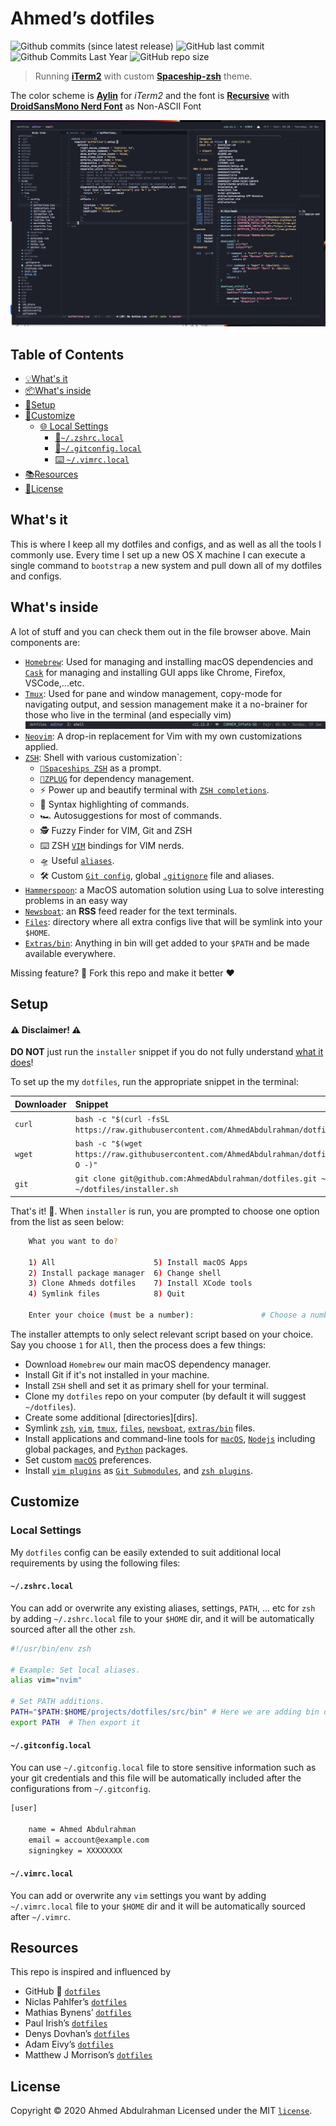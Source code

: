 # Ahmed’s dotfiles

![Github commits (since latest release)](https://img.shields.io/github/commits-since/filipekiss/dotfiles/latest.svg?colorA=5a5a5a&colorB=45b91f&style=plastic)
![GitHub last commit](https://img.shields.io/github/last-commit/AhmedAbdulrahman/dotfiles.svg?colorA=5a5a5a&colorB=45b91f&style=plastic)
![Github Commits Last Year](https://img.shields.io/github/commit-activity/y/AhmedAbdulrahman/dotfiles.svg?colorA=5a5a5a&colorB=45b91f&style=plastic)
![GitHub repo size](https://img.shields.io/github/repo-size/AhmedAbdulrahman/dotfiles.svg?colorA=5a5a5a&colorB=45b91f&style=plastic)

> Running [**iTerm2**](https://www.iterm2.com/) with custom [**Spaceship-zsh**](https://github.com/denysdovhan/spaceship-zsh-theme) theme.

The color scheme is [**Aylin**](https://github.com/AhmedAbdulrahman/aylin-iterm-theme) for _iTerm2_ and the font is [**Recursive**](https://www.recursive.design/) with [**DroidSansMono Nerd Font**](https://github.com/ryanoasis/nerd-fonts) as Non-ASCII Font

![Screenshot](assets/intro.png)

Table of Contents
-----------------

  * [💡What's it](#whats-it)
  * [📦What's inside](#whats-inside)
  * [🔧Setup](#setup)
  * [💄Customize](#customize)
    * [🌐 Local Settings](#local-settings)
      * [🐚`~/.zshrc.local`](#zshrclocal)
      * [🔁`~/.gitconfig.local`](#gitconfiglocal)
      * [⌨️ `~/.vimrc.local`](#vimrclocal)
  * [📚Resources](#resources)
  * [📄License](#license)

What's it
----------
This is where I keep all my dotfiles and configs, and as well as all the tools I commonly use. Every time I set up a new OS X machine I can execute a single command to `bootstrap` a new system and pull down all of my dotfiles and configs.

What's inside
-------------
A lot of stuff and you can check them out in the file browser above. Main components are:

- [`Homebrew`](https://brew.sh/): Used for managing and installing macOS dependencies and [`Cask`](https://github.com/caskroom/homebrew-cask) for managing and installing GUI apps like Chrome, Firefox, VSCode,...etc.
- [`Tmux`](http://tmux.sourceforge.net/): Used for pane and window management, copy-mode for navigating output, and session management make it a no-brainer for those who live in the terminal (and especially vim)
  ![Screenshot](assets/tmux.png)
- [`Neovim`](https://neovim.io): A drop-in replacement for Vim with my own customizations applied.
- [`ZSH`](http://www.zsh.org/): Shell with various customization`:
  - [`🚀Spaceships ZSH`](https://github.com/denysdovhan/spaceship-prompt) as a prompt.
  - [`🌺ZPLUG`](https://zplug.sh) for dependency management.
  - ⚡️ Power up and beautify terminal with [`ZSH completions`](zsh/completions).
  - 💄 Syntax highlighting of commands.
  - 🏎 Autosuggestions for most of commands.
  - 🕵️‍ Fuzzy Finder for VIM, Git and ZSH
  - ⌨️  ZSH [`VIM`](zsh/config/mappings.zsh) bindings for VIM nerds.
  - 🛸 Useful [`aliases`](zsh/config/aliases.zsh).
  - 🛠 Custom [`Git config`](files/.gitconfig), global [`.gitignore`](files/.config/git/.gitignore) file and aliases.
- [`Hammerspoon`](https://www.hammerspoon.org/): a MacOS automation solution  using Lua to solve interesting problems in an easy way
- [`Newsboat`](https://newsboat.org/): an **RSS** feed reader for the text terminals.
- [`Files`](files): directory where all extra configs live that will be symlink into your `$HOME`.
- [`Extras/bin`](extras/bin): Anything in bin will get added to your `$PATH` and be made available everywhere.

Missing feature? 🍴 Fork this repo and make it better ❤️

Setup
-----

#### ⚠️ Disclaimer! ⚠️
**DO NOT** just run the `installer` snippet if you do not fully understand [what it does](./installer.sh)!

To set up the my `dotfiles`, run the appropriate snippet in the terminal:

| Downloader | Snippet                                                                                                   |
| :--------- | :-------------------------------------------------------------------------------------------------------- |
| `curl`     | `bash -c "$(curl -fsSL https://raw.githubusercontent.com/AhmedAbdulrahman/dotfiles/master/installer.sh)"` |
| `wget`     | `bash -c "$(wget https://raw.githubusercontent.com/AhmedAbdulrahman/dotfiles/master/installer.sh -O -)"`  |
| `git`      | `git clone git@github.com:AhmedAbdulrahman/dotfiles.git ~/dotfiles && source ~/dotfiles/installer.sh`     |

That's it! 🎉. When `installer` is run, you are prompted to choose one option from the list as seen below:

```bash
    What you want to do?

    1) All                      5) Install macOS Apps
    2) Install package manager  6) Change shell
    3) Clone Ahmeds dotfiles    7) Install XCode tools
    4) Symlink files            8) Quit

    Enter your choice (must be a number):               # Choose a number
```
The installer attempts to only select relevant script based on your choice. Say you choose `1` for `All`, then the process does a few things:

* Download `Homebrew` our main macOS dependency manager.
* Install Git if it's not installed in your machine.
* Install `ZSH` shell and set it as primary shell for your terminal.
* Clone my `dotfiles` repo on your computer (by default it will suggest `~/dotfiles`).
* Create some additional [directories][dirs].
* Symlink [`zsh`](zsh), [`vim`](vim), [`tmux`](tmux), [`files`](files), [`newsboat`](newsboat), [`extras/bin`](extras/bin) files.
* Install applications and command-line tools for [`macOS`](scripts/brew.zsh), [`Nodejs`](scripts/nodejs.zsh) including global packages, and [`Python`](scripts/python-packages.zsh) packages.
* Set custom [`macOS`](extras/macos/.macos) preferences.
* Install [`vim plugins`](vim/pack/bundle/start) as [`Git Submodules`](https://git-scm.com/book/en/v2/Git-Tools-Submodules), and [`zsh plugins`](zsh/config/zplug.zsh).

Customize
---------

### Local Settings

My `dotfiles` config can be easily extended to suit additional local
requirements by using the following files:

#### `~/.zshrc.local`

You can add or overwrite any existing aliases, settings, `PATH`, ... etc for `zsh` by adding `~/.zshrc.local` file to your `$HOME` dir, and it will be automatically sourced after all the other `zsh`.

```bash
#!/usr/bin/env zsh

# Example: Set local aliases.
alias vim="nvim"

# Set PATH additions.
PATH="$PATH:$HOME/projects/dotfiles/src/bin" # Here we are adding bin directory to PATH
export PATH  # Then export it
```

#### `~/.gitconfig.local`

You can use `~/.gitconfig.local` file to store sensitive information such as your git credentials and this file will be automatically included after the configurations from `~/.gitconfig`.

```bash
[user]

    name = Ahmed Abdulrahman
    email = account@example.com
    signingkey = XXXXXXXX
```

#### `~/.vimrc.local`

You can add or overwrite any `vim` settings you want by adding `~/.vimrc.local` file to your `$HOME` dir and it will be automatically sourced after `~/.vimrc`.

Resources
---------

This repo is inspired and influenced by

- GitHub 💞 [`dotfiles`](http://dotfiles.github.io/)
- Niclas Pahlfer’s [`dotfiles`](https://github.com/Npahlfer)
- Mathias Bynens’ [`dotfiles`](https://github.com/mathiasbynens/dotfiles)
- Paul Irish’s [`dotfiles`](https://github.com/paulirish/dotfiles)
- Denys Dovhan’s [`dotfiles`](https://github.com/denysdovhan/dotfiles)
- Adam Eivy’s [`dotfiles`](https://github.com/atomantic/dotfiles)
- Matthew J Morrison’s [`dotfiles`](https://github.com/mattjmorrison/dotfiles)

License
-------
Copyright © 2020 Ahmed Abdulrahman
Licensed under the MIT [`license`](LICENSE.txt).
